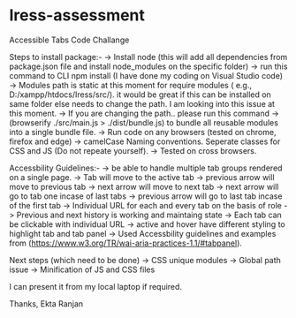 # Iress-assessment
Accessible Tabs Code Challange


Steps to install package:-
-> Install node (this will add all dependencies from package.json file and install node_modules on the specific folder)
-> run this command to CLI npm install (I have done my coding on Visual Studio code)
-> Modules path is static at this moment for require modules ( e.g., D:/xampp/htdocs/Iress/src/). it would be great if this can be installed on same folder else needs to change the path.  I am looking into this issue at this moment.
-> If you are changing the path.. please run this command -> (browserify ./src/main.js > ./dist/bundle.js) to bundle all reusable modules into a single bundle file.
-> Run code on any browsers (tested on chrome, firefox and edge)
-> camelCase Naming conventions.  Seperate classes for CSS and JS (Do not repeate yourself).
-> Tested on cross browsers.



Accessbility Guidelines:-
-> be able to handle multiple tab groups rendered on a single page.
-> Tab will move to the active tab
-> previous arrow will move to previous tab
-> next arrow will move to next tab
-> next arrow will go to tab one incase of last tabs
-> previous arrow will go to last tab incase of the first tab
-> Individual URL for each and every tab on the basis of role
-> Previous and next history is working and maintaing state
-> Each tab can be clickable with individual URL
-> active and hover have different styling to highlight tab and tab panel
-> Used Accessbility guidelines and examples from (https://www.w3.org/TR/wai-aria-practices-1.1/#tabpanel).

Next steps (which need to be done)
-> CSS unique modules
-> Global path issue
-> Minification of JS and CSS files

I can present it from my local laptop if required.

Thanks,
Ekta Ranjan
